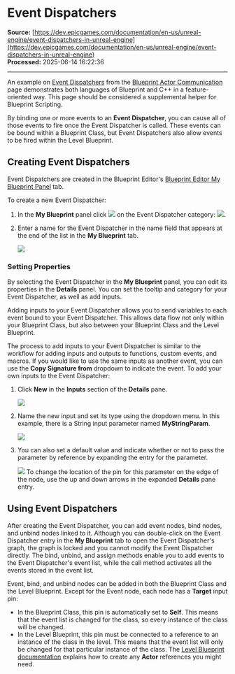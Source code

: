 # Event Dispatchers

**Source:** [https://dev.epicgames.com/documentation/en-us/unreal-engine/event-dispatchers-in-unreal-engine](https://dev.epicgames.com/documentation/en-us/unreal-engine/event-dispatchers-in-unreal-engine)  
**Processed:** 2025-06-14 16:22:36

---

An example on [Event Dispatchers](/documentation/en-us/unreal-engine/event-dispatchers-and-delegates-quick-start-guide-in-unreal-engine) from the [Blueprint Actor Communication](/documentation/en-us/unreal-engine/actor-communication-in-unreal-engine) page demonstrates both languages of Blueprint and C++ in a feature-oriented way. This page should be considered a supplemental helper for Blueprint Scripting.

By binding one or more events to an **Event Dispatcher**, you can cause all of those events to fire once the Event Dispatcher is called. These events can be bound within a Blueprint Class, but Event Dispatchers also allow events to be fired within the Level Blueprint.

## Creating Event Dispatchers

Event Dispatchers are created in the Blueprint Editor's [Blueprint Editor My Blueprint Panel](/documentation/en-us/unreal-engine/my-blueprint-panel-in-the-blueprints-visual-scripting-editor-for-unreal-engine) tab.

To create a new Event Dispatcher:

1.  In the **My Blueprint** panel click ![](https://d1iv7db44yhgxn.cloudfront.net/documentation/images/185a937c-313e-427a-b527-c87bab9f9ac8/plus_button.png) on the Event Dispatcher category: ![](https://d1iv7db44yhgxn.cloudfront.net/documentation/images/d6876519-ca7d-4307-87ea-f3b718ad3b95/myblueprint_eventdispatcher.png).
    
2.  Enter a name for the Event Dispatcher in the name field that appears at the end of the list in the **My Blueprint** tab.
    
    ![](name_event_Dispatcher.png)

### Setting Properties

By selecting the Event Dispatcher in the **My Blueprint** panel, you can edit its properties in the **Details** panel. You can set the tooltip and category for your Event Dispatcher, as well as add inputs.

Adding inputs to your Event Dispatcher allows you to send variables to each event bound to your Event Dispatcher. This allows data flow not only within your Blueprint Class, but also between your Blueprint Class and the Level Blueprint.

The process to add inputs to your Event Dispatcher is similar to the workflow for adding inputs and outputs to functions, custom events, and macros. If you would like to use the same inputs as another event, you can use the **Copy Signature from** dropdown to indicate the event. To add your own inputs to the Event Dispatcher:

1.  Click **New** in the **Inputs** section of the **Details** pane.
    
    ![](new_input_Dispatcher.png)
2.  Name the new input and set its type using the dropdown menu. In this example, there is a String input parameter named **MyStringParam**.
    
    ![](named_new_Dispatcher.png)
3.  You can also set a default value and indicate whether or not to pass the parameter by reference by expanding the entry for the parameter.
    
    ![](expanded_input_Dispatcher.png) To change the location of the pin for this parameter on the edge of the node, use the up and down arrows in the expanded **Details** pane entry.

## Using Event Dispatchers

After creating the Event Dispatcher, you can add event nodes, bind nodes, and unbind nodes linked to it. Although you can double-click on the Event Dispatcher entry in the **My Blueprint** tab to open the Event Dispatcher's graph, the graph is locked and you cannot modify the Event Dispatcher directly. The bind, unbind, and assign methods enable you to add events to the Event Dispatcher's event list, while the call method activates all the events stored in the event list.

Event, bind, and unbind nodes can be added in both the Blueprint Class and the Level Blueprint. Except for the Event node, each node has a **Target** input pin:

-   In the Blueprint Class, this pin is automatically set to **Self**. This means that the event list is changed for the class, so every instance of the class will be changed.
-   In the Level Blueprint, this pin must be connected to a reference to an instance of the class in the level. This means that the event list will only be changed for that particular instance of the class. The [Level Blueprint documentation](/documentation/en-us/unreal-engine/level-blueprint-in-unreal-engine#referencingactors) explains how to create any **Actor** references you might need.